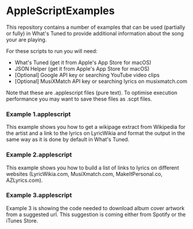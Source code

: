 # AppleScriptExamples

This repository contains a number of examples that can be used (partially or fully) in What's Tuned
to provide additional information about the song your are playing.

For these scripts to run you will need:
- What's Tuned (get it from Apple's App Store for macOS)
- JSON Helper (get it from Apple's App Store for macOS)
- [Optional] Google API key or searching YouTube video clips
- [Optional] MusiXMatch API key or searching lyrics on musixmatch.com

Note that these are .applescript files (pure text). To optimise execution performance you may want to save these files as .scpt files.

### Example 1.applescript
This example shows you how to get a wikipage extract from Wikipedia for the artist and a link to the lyrics on LyricWikia and format the output in the same way as it is done by default in What's Tuned.

### Example 2.applescript
This example shows you how to build a list of links to lyrics on different websites (LyricWikia.com, MusiXmatch.com, MakeItPersonal.co, AZLyrics.com).

### Example 3.applescript
Example 3 is showing the code needed to download album cover artwork from a suggested url. This suggestion is coming either from Spotify or the iTunes Store.
